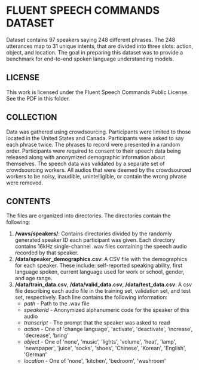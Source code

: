 # FLUENT SPEECH COMMANDS DATASET

Dataset contains 97 speakers saying 248 different phrases. The 248 utterances map to 31 unique intents, that are divided into three slots: action, object, and location. The goal in preparing this dataset was to provide a benchmark for end-to-end spoken language understanding models.

## LICENSE

This work is licensed under the Fluent Speech Commands Public License. See the PDF in this folder.

## COLLECTION
Data was gathered using crowdsourcing. Participants were limited to those located in the United States and Canada. Participants were asked to say each phrase twice. The phrases to record were presented in a random order. Participants were required to consent to their speech data being released along with anonymized demographic information about themselves. The speech data was validated by a separate set of crowdsourcing workers. All audios that were deemed by the crowdsourced workers to be noisy, inaudible, unintelligible, or contain the wrong phrase were removed.

## CONTENTS
The files are organized into directories. The directories contain the following:

1. **/wavs/speakers/**: Contains directories divided by the randomly generated speaker ID each participant was given. Each directory contains 16kHz single-channel .wav files containing the speech audio recorded by that speaker.
2. **/data/speaker_demographics.csv**: A CSV file with the demographics for each speaker. These include: self-reported speaking ability, first language spoken, current language used for work or school, gender, and age range.
3. **/data/train_data.csv**, **/data/valid_data.csv**, **/data/test_data.csv**: A csv file describing each audio file in the training set, validation set, and test set, respectively. Each line contains the following information:
      - *path* - Path to the .wav file
      - *speakerId* - Anonymized alphanumeric code for the speaker of this audio
      - *transcript* - The prompt that the speaker was asked to read
      - *action* - One of 'change language', 'activate', 'deactivate', 'increase', 'decrease', 'bring'
      - *object* - One of 'none', 'music', 'lights', 'volume', 'heat', 'lamp', 'newspaper', 'juice', 'socks', 'shoes', 'Chinese', 'Korean', 'English', 'German'
      - *location* - One of 'none', 'kitchen', 'bedroom', 'washroom'
